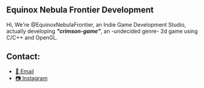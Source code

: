 ## Equinox Nebula Frontier Development
Hi, We're @EquinoxNebulaFrontier, an Indie Game Development Studio, actually developing ***"crimson-game"***, an -undecided genre- 2d game using C/C++ and OpenGL.

## Contact:
- [📧 Email](ENFdevelopment@hotmail.com)
- [📷 Instagram](https://www.instagram.com/enfgamestudio/)
